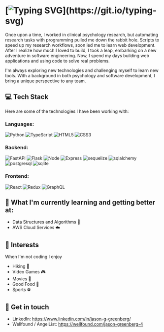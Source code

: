 # [![Typing SVG](https://readme-typing-svg.demolab.com?font=Fira+Code&size=30&pause=5000&color=FFFFFF&width=1000&lines=Hi+I'm+Jason!+A+former+researcher+turned+Software+Dev!)](https://git.io/typing-svg)
Once upon a time, I worked in clinical psychology research, but automating research tasks with programming pulled me down the rabbit hole. Scripts to speed up my research workflows, soon led me to learn web development. After I realize how much I loved to build, I took a leap, embarking on a new adventure in software engineering. Now, I spend my days building web applications and using code to solve real problems. 

I'm always exploring new technologies and challenging myself to learn new tools. With a background in both psychology and software development, I bring a unique perspective to any team.

## 💻 Tech Stack
Here are some of the technologies I have been working with:
### Languages:
![Python](https://img.shields.io/badge/Python-3776AB?style=for-the-badge&logo=python&logoColor=white)
![TypeScript](https://img.shields.io/badge/Typescript-2399F0?style=for-the-badge&logo=typescript&logoColor=white)
![HTML5](https://img.shields.io/badge/HTML5-E34F26?style=for-the-badge&logo=html5&logoColor=white)
![CSS3](https://img.shields.io/badge/CSS3-FFC800?style=for-the-badge&logo=css3&logoColor=white)
### Backend:
![FastAPI](https://img.shields.io/badge/FastAPI-ADD8E6?style=for-the-badge&logo=fastapi&logoColor=white)
![Flask](https://img.shields.io/badge/Flask-000000?style=for-the-badge&logo=flask&logoColor=white)
![Node](https://img.shields.io/badge/Node.js-404D59?style=for-the-badge&logo=nodedotjs)
![Express](https://img.shields.io/badge/Express.js-404D59?style=for-the-badge&logo=express)
![sequelize](https://img.shields.io/badge/sequelize.js-323330?style=for-the-badge&logo=sequelize&logoColor=blue)
![sqlalchemy](https://img.shields.io/badge/SQLAlchemy-90EE90?style=for-the-badge&logo=sqlalchemy&logoColor=white)
![postgresql](https://img.shields.io/badge/PostgreSQL-316192?style=for-the-badge&logo=postgresql&logoColor=white)
![sqlite](https://img.shields.io/badge/SQLite-07405E?style=for-the-badge&logo=sqlite&logoColor=white)
### Frontend:
![React](https://img.shields.io/badge/React-20232A?style=for-the-badge&logo=react&logoColor=61DAFB)
![Redux](https://img.shields.io/badge/Redux-CA4245?style=for-the-badge&logo=redux&logoColor=white)
![GraphQL](https://img.shields.io/badge/GraphQL-593D88?style=for-the-badge&logo=graphql&logoColor=white)
## 🌱 What I'm currently learning and getting better at:
- Data Structures and Algorithms 🤖
- AWS Cloud Services ☁️
## 🎉 Interests
When I'm not coding I enjoy
- Hiking 🥾
- Video Games 🎮
- Movies 🎥
- Good Food 🍛
- Sports ⚽ 
## 💬 Get in touch
- LinkedIn: https://www.linkedin.com/in/jason-g-greenberg/
- Wellfound / AngelList: https://wellfound.com/jason-greenberg-4

<!-- ## 📈 Stats:
<p align="center"> <img src="https://github-readme-stats.vercel.app/api?username=jason-greenberg&show_icons=true&theme=gotham" alt="abhisheknaiidu" /> -->
